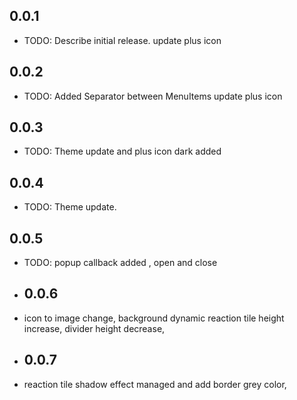 ## 0.0.1

* TODO: Describe initial release.
  update plus icon

## 0.0.2
* TODO: Added Separator between MenuItems
  update plus icon

## 0.0.3
* TODO: Theme update and plus icon dark added

## 0.0.4
* TODO: Theme update.

## 0.0.5
* TODO: popup callback added , open and close

* ## 0.0.6
* icon to image change,
  background dynamic
  reaction tile height increase,
  divider  height decrease,

* ## 0.0.7
* reaction tile shadow effect managed and add border grey color,